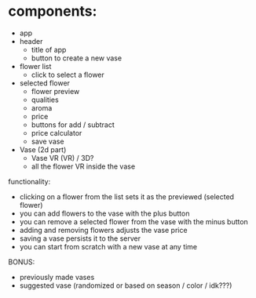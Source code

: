 # components:
 - app
 - header
   - title of app
   - button to create a new vase
 - flower list
    - click to select a flower
 - selected flower
    - flower preview
    - qualities
    - aroma
    - price
    - buttons for add / subtract
    - price calculator
    - save vase
 - Vase (2d part)
   - Vase VR (VR) / 3D?
   - all the flower VR inside the vase

functionality:
 - clicking on a flower from the list sets it as the previewed (selected flower)
 - you can add flowers to the vase with the plus button
 - you can remove a selected flower from the vase with the minus button
 - adding and removing flowers adjusts the vase price
 - saving a vase persists it to the server
 - you can start from scratch with a new vase at any time

BONUS:
 - previously made vases
 - suggested vase (randomized or based on season / color / idk???)
